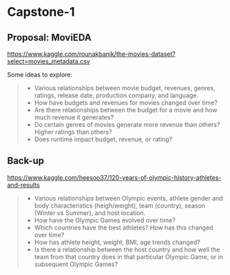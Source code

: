 # Capstone-1

## Proposal: MoviEDA

https://www.kaggle.com/rounakbanik/the-movies-dataset?select=movies_metadata.csv

Some ideas to explore:

> * Various relationships between movie budget, revenues, genres, ratings, release date, production company, and language.
> * How have budgets and revenues for movies changed over time? 
> * Are there relationships between the budget for a movie and how much revenue it generates? 
> * Do certain genres of movies generate more revenue than others? Higher ratings than others?
> * Does runtime impact budget, revenue, or rating?


## Back-up

https://www.kaggle.com/heesoo37/120-years-of-olympic-history-athletes-and-results

> * Various relationships between Olympic events, athlete gender and body characteristics (heigh/weight), team (country), season (Winter vs Summer), and host location.
> * How have the Olympic Games evolved over time?
> * Which countries have the best athletes? How has this changed over time?
> * How has athlete height, weight, BMI, age trends changed?
> * Is there a relationship between the host country and how well the team from that country does in that particular Olympic Game, or in subsequent Olympic Games?
> 
